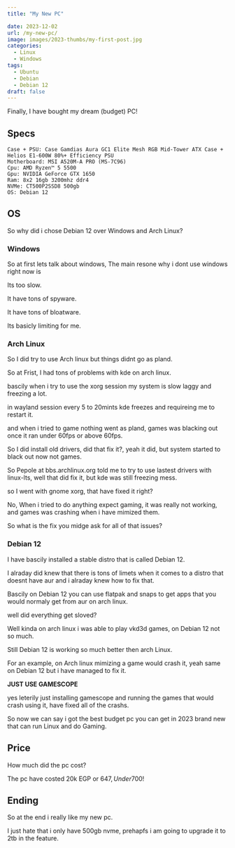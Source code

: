 ```yaml
---
title: "My New PC"

date: 2023-12-02
url: /my-new-pc/
image: images/2023-thumbs/my-first-post.jpg
categories:
  - Linux
  - Windows
tags:
  - Ubuntu
  - Debian
  - Debian 12
draft: false
---
```

Finally, I have bought my dream (budget) PC!

## Specs

```
Case + PSU: Case Gamdias Aura GC1 Elite Mesh RGB Mid-Tower ATX Case + Helios E1-600W 80%+ Efficiency PSU
Motherboard: MSI A520M-A PRO (MS-7C96)
Cpu: AMD Ryzen™ 5 5500 
Gpu: NVIDIA GeForce GTX 1650
Ram: 8x2 16gb 3200mhz ddr4 
NVMe: CT500P2SSD8 500gb
OS: Debian 12
```

## OS
So why did i chose Debian 12 over Windows and Arch Linux?

### Windows
So at first lets talk about windows, The main resone why i dont use windows right now is

Its too slow.

It have tons of spyware.

It have tons of bloatware.

Its basicly limiting for me.

### Arch Linux
So I did try to use Arch linux but things didnt go as pland.

So at Frist, I had tons of problems with kde on arch linux.

bascily when i try to use the xorg session my system is slow laggy and freezing a lot.

in wayland session every 5 to 20mints kde freezes and requireing me to restart it.

and when i tried to game nothing went as pland, games was blacking out once it ran under 60fps or above 60fps.


So I did install old drivers, did that fix it?, yeah it did, but system started to black out now not games.

So Pepole at bbs.archlinux.org told me to try to use lastest drivers with linux-lts, well that did fix it, but kde was still freezing mess.

so I went with gnome xorg, that have fixed it right?

No, When i tried to do anything expect gaming, it was really not working, and games was crashing when i have mimized them.

So what is the fix you midge ask for all of that issues?

### Debian 12
I have bascily installed a stable distro that is called Debian 12.

I alraday did knew that there is tons of limets when it comes to a distro that doesnt have aur and i alraday knew how to fix that.

Bascily on Debian 12 you can use flatpak and snaps to get apps that you would normaly get from aur on arch linux.

well did everything get sloved?

Well kinda on arch linux i was able to play vkd3d games, on Debian 12 not so much.

Still Debian 12 is working so much better then arch Linux.

For an example, on Arch linux mimizing a game would crash it, yeah same on Debian 12 but i have managed to fix it.

**JUST USE GAMESCOPE**

yes leterily just installing gamescope and running the games that would crash using it, have fixed all of the crashs.

So now we can say i got the best budget pc you can get in 2023 brand new that can run Linux and do Gaming.

## Price

How much did the pc cost?

The pc have costed 20k EGP or 647$, Under 700$!

## Ending
So at the end i really like my new pc.

I just hate that i only have 500gb nvme, prehapfs i am going to upgrade it to 2tb in the feature.
